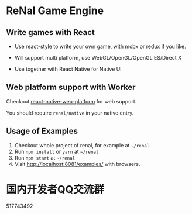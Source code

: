 # ReNal Game Engine

## Write games with React

* Use react-style to write your own game, with mobx or redux if you like.

* Will support multi platform, use WebGL/OpenGL/OpenGL ES/Direct X

* Use together with React Native for Native UI

## Web platform support with Worker

Checkout [react-native-web-platform](https://npmjs.com/package/react-native-web-platform) for web support.

You should require `renal/native` in your native entry.

## Usage of Examples

1. Checkout whole project of renal, for example at `~/renal`
2. Run `npm install` or `yarn` at `~/renal`
4. Run `npm start` at `~/renal`
5. Visit [http://localhost:8081/examples/](http://localhost:8081/examples/) with browsers.

# 国内开发者QQ交流群

517743492